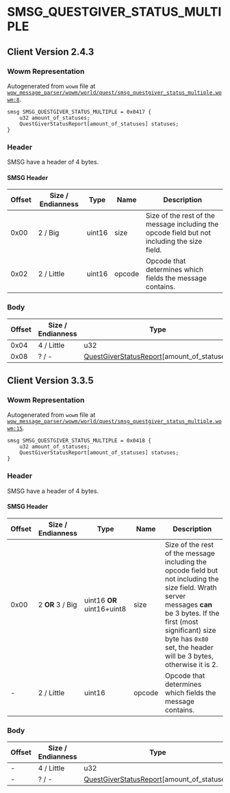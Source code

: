 # SMSG_QUESTGIVER_STATUS_MULTIPLE

## Client Version 2.4.3

### Wowm Representation

Autogenerated from `wowm` file at [`wow_message_parser/wowm/world/quest/smsg_questgiver_status_multiple.wowm:8`](https://github.com/gtker/wow_messages/tree/main/wow_message_parser/wowm/world/quest/smsg_questgiver_status_multiple.wowm#L8).
```rust,ignore
smsg SMSG_QUESTGIVER_STATUS_MULTIPLE = 0x0417 {
    u32 amount_of_statuses;
    QuestGiverStatusReport[amount_of_statuses] statuses;
}
```
### Header

SMSG have a header of 4 bytes.

#### SMSG Header

| Offset | Size / Endianness | Type   | Name   | Description |
| ------ | ----------------- | ------ | ------ | ----------- |
| 0x00   | 2 / Big           | uint16 | size   | Size of the rest of the message including the opcode field but not including the size field.|
| 0x02   | 2 / Little        | uint16 | opcode | Opcode that determines which fields the message contains.|

### Body

| Offset | Size / Endianness | Type | Name | Comment |
| ------ | ----------------- | ---- | ---- | ------- |
| 0x04 | 4 / Little | u32 | amount_of_statuses |  |
| 0x08 | ? / - | [QuestGiverStatusReport](questgiverstatusreport.md)[amount_of_statuses] | statuses |  |

## Client Version 3.3.5

### Wowm Representation

Autogenerated from `wowm` file at [`wow_message_parser/wowm/world/quest/smsg_questgiver_status_multiple.wowm:15`](https://github.com/gtker/wow_messages/tree/main/wow_message_parser/wowm/world/quest/smsg_questgiver_status_multiple.wowm#L15).
```rust,ignore
smsg SMSG_QUESTGIVER_STATUS_MULTIPLE = 0x0418 {
    u32 amount_of_statuses;
    QuestGiverStatusReport[amount_of_statuses] statuses;
}
```
### Header

SMSG have a header of 4 bytes.

#### SMSG Header

| Offset | Size / Endianness | Type   | Name   | Description |
| ------ | ----------------- | ------ | ------ | ----------- |
| 0x00   | 2 **OR** 3 / Big           | uint16 **OR** uint16+uint8 | size | Size of the rest of the message including the opcode field but not including the size field. Wrath server messages **can** be 3 bytes. If the first (most significant) size byte has `0x80` set, the header will be 3 bytes, otherwise it is 2.|
| -      | 2 / Little| uint16 | opcode | Opcode that determines which fields the message contains. |

### Body

| Offset | Size / Endianness | Type | Name | Comment |
| ------ | ----------------- | ---- | ---- | ------- |
| - | 4 / Little | u32 | amount_of_statuses |  |
| - | ? / - | [QuestGiverStatusReport](questgiverstatusreport.md)[amount_of_statuses] | statuses |  |

